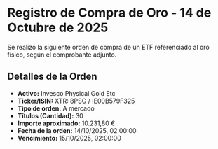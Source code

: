 # Registro de Compra de Oro - 14 de Octubre de 2025

Se realizó la siguiente orden de compra de un ETF referenciado al oro físico, según el comprobante adjunto.

## Detalles de la Orden

*   **Activo:** Invesco Physical Gold Etc
*   **Ticker/ISIN:** XTR: 8PSG / IE00B579F325
*   **Tipo de orden:** A mercado
*   **Títulos (Cantidad):** 30
*   **Importe aproximado:** 10.231,80 €
*   **Fecha de la orden:** 14/10/2025, 02:00:00
*   **Vencimiento:** 15/10/2025, 02:00:00
